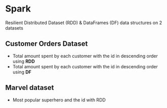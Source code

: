 # Spark
Resilient Distributed Dataset (RDD) &amp; DataFrames (DF) data structures on 2 datasets 

## Customer Orders Dataset

- Total amount spent by each customer with the id in descending order using **RDD**
- Total amount spent by each customer with the id in descending order using **DF**


## Marvel dataset

- Most popular superhero and the id with RDD
